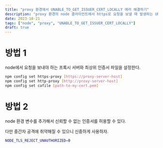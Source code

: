 ```yaml
---
title: "proxy 환경에서 UNABLE_TO_GET_ISSUER_CERT_LOCALLY 에러 해결하기"
description: "proxy 환경의 node 클라이언트에서 https로 요청을 보낼 때 발생하는 UNABLE_TO_GET_ISSUER_CERT_LOCALLY 에러 해결하기"
date: 2023-10-21
tags: ["node", "proxy", "UNABLE_TO_GET_ISSUER_CERT_LOCALLY"]
draft: true
---
```


# 방법 1

node에서 요청을 보내야 하는 프록시 서버와 최상위 인증서 파일을 설정한다.

```bash
npm config set https-proxy [https://proxy-server-host]
npm config set http-proxy [http://proxy-server-host]
npm config set cafile [path-to-my-cert.pem]
```

# 방법 2

node 환경 변수를 추가해서 신뢰할 수 없는 인증서를 허용할 수 있다.

다만 중간자 공격에 취약해질 수 있으니 신중하게 사용하자.

```bash
NODE_TLS_REJECT_UNAUTHORIZED=0
```
